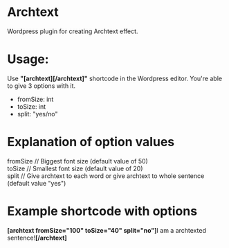 # Archtext
Wordpress plugin for creating Archtext effect.

# Usage:
Use <strong>"[archtext][/archtext]"</strong> shortcode in the Wordpress editor. You're able to give 3 options with it.
  - fromSize: int
  - toSize:   int
  - split:    "yes/no"


# Explanation of option values
fromSize  // Biggest font size (default value of 50)<br>
toSize    // Smallest font size (default value of 20)<br>
split     // Give archtext to each word or give archtext to whole sentence (default value "yes")<br>


# Example shortcode with options

<strong>[archtext fromSize="100" toSize="40" split="no"]</strong>I am a archtexted sentence!<strong>[/archtext]</strong>
